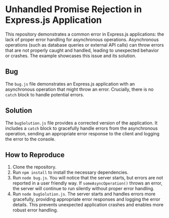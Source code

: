 # Unhandled Promise Rejection in Express.js Application

This repository demonstrates a common error in Express.js applications: the lack of proper error handling for asynchronous operations.  Asynchronous operations (such as database queries or external API calls) can throw errors that are not properly caught and handled, leading to unexpected behavior or crashes.  The example showcases this issue and its solution.

## Bug

The `bug.js` file demonstrates an Express.js application with an asynchronous operation that might throw an error.  Crucially, there is no `catch` block to handle potential errors.

## Solution

The `bugSolution.js` file provides a corrected version of the application.  It includes a `catch` block to gracefully handle errors from the asynchronous operation, sending an appropriate error response to the client and logging the error to the console.

## How to Reproduce

1.  Clone the repository.
2.  Run `npm install` to install the necessary dependencies.
3.  Run `node bug.js`.  You will notice that the server starts, but errors are not reported in a user friendly way. If `someAsyncOperation()` throws an error, the server will continue to run silently without proper error handling.
4.  Run `node bugSolution.js`.  The server starts and handles errors more gracefully, providing appropriate error responses and logging the error details.  This prevents unexpected application crashes and enables more robust error handling.
